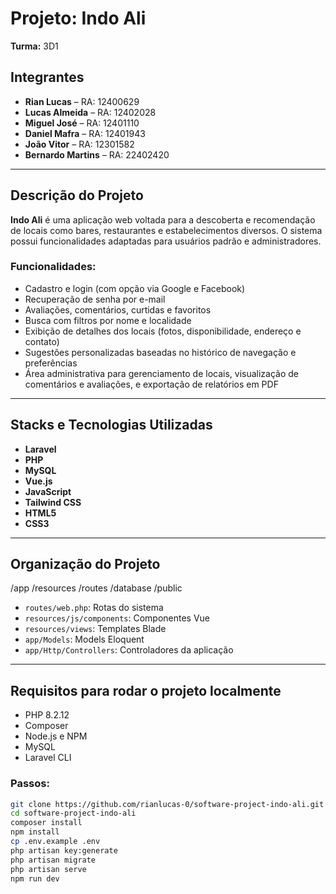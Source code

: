 # Projeto: Indo Ali  
**Turma:** 3D1  

## Integrantes
- **Rian Lucas** – RA: 12400629  
- **Lucas Almeida** – RA: 12402028  
- **Miguel José** – RA: 12401110  
- **Daniel Mafra** – RA: 12401943  
- **João Vitor** – RA: 12301582  
- **Bernardo Martins** – RA: 22402420  

---

## Descrição do Projeto
**Indo Ali** é uma aplicação web voltada para a descoberta e recomendação de locais como bares, restaurantes e estabelecimentos diversos. O sistema possui funcionalidades adaptadas para usuários padrão e administradores.

### Funcionalidades:
- Cadastro e login (com opção via Google e Facebook)
- Recuperação de senha por e-mail
- Avaliações, comentários, curtidas e favoritos
- Busca com filtros por nome e localidade
- Exibição de detalhes dos locais (fotos, disponibilidade, endereço e contato)
- Sugestões personalizadas baseadas no histórico de navegação e preferências
- Área administrativa para gerenciamento de locais, visualização de comentários e avaliações, e exportação de relatórios em PDF

---

## Stacks e Tecnologias Utilizadas

- **Laravel**
- **PHP**
- **MySQL**
- **Vue.js**
- **JavaScript**
- **Tailwind CSS**
- **HTML5**
- **CSS3**

---

## Organização do Projeto
/app
/resources
/routes
/database
/public

- `routes/web.php`: Rotas do sistema  
- `resources/js/components`: Componentes Vue  
- `resources/views`: Templates Blade  
- `app/Models`: Models Eloquent  
- `app/Http/Controllers`: Controladores da aplicação  

---

## Requisitos para rodar o projeto localmente
- PHP 8.2.12
- Composer
- Node.js e NPM
- MySQL
- Laravel CLI

### Passos:
```bash
git clone https://github.com/rianlucas-0/software-project-indo-ali.git
cd software-project-indo-ali
composer install
npm install
cp .env.example .env
php artisan key:generate
php artisan migrate
php artisan serve
npm run dev
